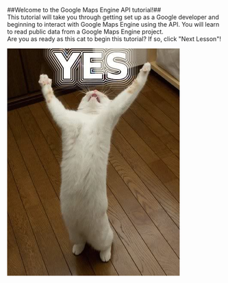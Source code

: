##Welcome to the Google Maps Engine API tutorial!##  
This tutorial will take you through getting set up as a Google developer and beginning to interact with Google Maps Engine using the API. You will learn to read public data from a Google Maps Engine project.  
Are you as ready as this cat to begin this tutorial? If so, click "Next Lesson"!

![yes-cat-image](UI-Mocks/Images/yes-cat.jpg "Meow!")